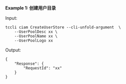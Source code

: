 **Example 1: 创建用户目录**



Input: 

```
tccli ciam CreateUserStore --cli-unfold-argument  \
    --UserPoolDesc xx \
    --UserPoolName xx \
    --UserPoolLogo xx
```

Output: 
```
{
    "Response": {
        "RequestId": "xx"
    }
}
```

